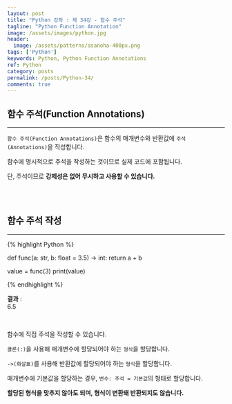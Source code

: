 ```yaml
---
layout: post
title: "Python 강좌 : 제 34강 - 함수 주석"
tagline: "Python Function Annotation"
image: /assets/images/python.jpg
header:
  image: /assets/patterns/asanoha-400px.png
tags: ['Python']
keywords: Python, Python Function Annotations
ref: Python
category: posts
permalink: /posts/Python-34/
comments: true
---
```


## 함수 주석(Function Annotations) ##
----------

`함수 주석(Function Annotations)`은 함수의 매개변수와 반환값에 `주석(Annotations)`을 작성합니다.

함수에 명시적으로 주석을 작성하는 것이므로 실제 코드에 포함됩니다.

단, 주석이므로 **강제성은 없어 무시하고 사용할 수 있습니다.**

<br>
<br>

## 함수 주석 작성 ##
----------

{% highlight Python %}

def func(a: str, b: float = 3.5) -> int:
    return a + b

value = func(3)
print(value)

{% endhighlight %}

**결과**
:    
6.5<br>

<br>

함수에 직접 주석을 작성할 수 있습니다.

`콜론(:)`을 사용해 매개변수에 할당되어야 하는 `형식`을 할당합니다.

`->(화살표)`를 사용해 반환값에 할당되어야 하는 `형식`을 할당합니다.

매개변수에 기본값을 할당하는 경우, `변수: 주석 = 기본값`의 형태로 할당합니다.

**할당된 형식을 맞추지 않아도 되며, 형식이 변환돼 반환되지도 않습니다.**

